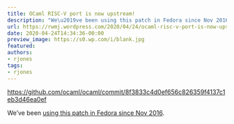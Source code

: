 ```yaml
---
title: OCaml RISC-V port is now upstream!
description: "We\u2019ve been using this patch in Fedora since Nov 2016."
url: https://rwmj.wordpress.com/2020/04/24/ocaml-risc-v-port-is-now-upstream/
date: 2020-04-24T14:34:36-00:00
preview_image: https://s0.wp.com/i/blank.jpg
featured:
authors:
- rjones
tags:
- rjones
---
```


<p><a href="https://github.com/ocaml/ocaml/commit/8f3833c4d0ef656c826359f4137c1eb3d46ea0ef">https://github.com/ocaml/ocaml/commit/8f3833c4d0ef656c826359f4137c1eb3d46ea0ef</a></p>
<p>We&rsquo;ve been <a href="https://rwmj.wordpress.com/2016/11/19/ocaml-4-04-risc-v-s390-power-and-more/">using this patch in Fedora since Nov 2016</a>.</p>

